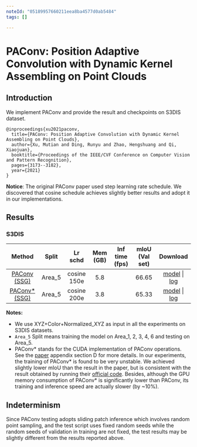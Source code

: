 ```yaml
---
noteId: "05189957660211eea8ba4577d0ab5484"
tags: []

---
```


# PAConv: Position Adaptive Convolution with Dynamic Kernel Assembling on Point Clouds

## Introduction

<!-- [ALGORITHM] -->

We implement PAConv and provide the result and checkpoints on S3DIS dataset.

```
@inproceedings{xu2021paconv,
  title={PAConv: Position Adaptive Convolution with Dynamic Kernel Assembling on Point Clouds},
  author={Xu, Mutian and Ding, Runyu and Zhao, Hengshuang and Qi, Xiaojuan},
  booktitle={Proceedings of the IEEE/CVF Conference on Computer Vision and Pattern Recognition},
  pages={3173--3182},
  year={2021}
}
```

**Notice**: The original PAConv paper used step learning rate schedule. We discovered that cosine schedule achieves slightly better results and adopt it in our implementations.

## Results

### S3DIS

|                                   Method                                    | Split  |   Lr schd   | Mem (GB) | Inf time (fps) | mIoU (Val set) |         Download         |
| :-------------------------------------------------------------------------: | :----: | :---------: | :------: | :------------: | :------------: | :----------------------: |
|    [PAConv (SSG)](./paconv_ssg_8x8_cosine_150e_s3dis_seg-3d-13class.py)     | Area_5 | cosine 150e |   5.8    |                |       66.65        | [model](https://download.openmmlab.com/mmdetection3d/v0.1.0_models/paconv/paconv_ssg_8x8_cosine_150e_s3dis_seg-3d-13class/paconv_ssg_8x8_cosine_150e_s3dis_seg-3d-13class_20210729_200615-2147b2d1.pth) &#124; [log](https://download.openmmlab.com/mmdetection3d/v0.1.0_models/paconv/paconv_ssg_8x8_cosine_150e_s3dis_seg-3d-13class/paconv_ssg_8x8_cosine_150e_s3dis_seg-3d-13class_20210729_200615.log.json) |
|    [PAConv\* (SSG)](./paconv_cuda_ssg_8x8_cosine_200e_s3dis_seg-3d-13class.py)     | Area_5 | cosine 200e |   3.8    |                |       65.33        | [model](https://download.openmmlab.com/mmdetection3d/v0.1.0_models/paconv/paconv_cuda_ssg_8x8_cosine_200e_s3dis_seg-3d-13class/paconv_cuda_ssg_8x8_cosine_200e_s3dis_seg-3d-13class_20210802_171802-e5ea9bb9.pth) &#124; [log](https://download.openmmlab.com/mmdetection3d/v0.1.0_models/paconv/paconv_cuda_ssg_8x8_cosine_200e_s3dis_seg-3d-13class/paconv_cuda_ssg_8x8_cosine_200e_s3dis_seg-3d-13class_20210802_171802.log.json) |

**Notes:**

- We use XYZ+Color+Normalized_XYZ as input in all the experiments on S3DIS datasets.
- `Area_5` Split means training the model on Area_1, 2, 3, 4, 6 and testing on Area_5.
- PAConv\* stands for the CUDA implementation of PAConv operations. See the [paper](https://arxiv.org/pdf/2103.14635.pdf) appendix section D for more details. In our experiments, the training of PAConv\* is found to be very unstable. We achieved slightly lower mIoU than the result in the paper, but is consistent with the result obtained by running their [official code](https://github.com/CVMI-Lab/PAConv/tree/main/scene_seg). Besides, although the GPU memory consumption of PAConv\* is significantly lower than PAConv, its training and inference speed are actually slower (by ~10%).

## Indeterminism

Since PAConv testing adopts sliding patch inference which involves random point sampling, and the test script uses fixed random seeds while the random seeds of validation in training are not fixed, the test results may be slightly different from the results reported above.
